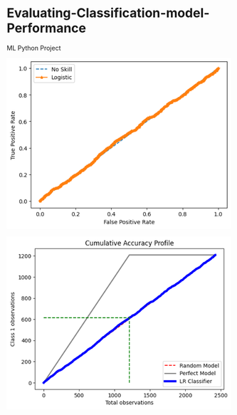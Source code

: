 # Evaluating-Classification-model-Performance
ML Python Project

![](https://github.com/developer-venish/Evaluating-Classification-model-Performance/blob/main/graph.png)

![](https://github.com/developer-venish/Evaluating-Classification-model-Performance/blob/main/graph1.png)
